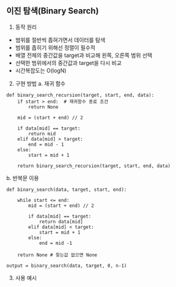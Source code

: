 ## 이진 탐색(Binary Search)

1. 동작 원리
* 범위를 절반씩 좁혀가면서 데이터를 탐색
* 범위를 좁히기 위해선 정렬이 필수적 
* 배열 전체의 중간값을 target과 비교해 왼쪽, 오른쪽 범위 선택
* 선택한 범위에서의 중간값과 target을 다시 비교
* 시간복잡도는 O(logN)

2. 구현 방법
   a. 재귀 함수 

```
def binary_search_recursion(target, start, end, data):
    if start > end:  # 재귀함수 종료 조건
        return None

    mid = (start + end) // 2

    if data[mid] == target:
        return mid
    elif data[mid] > target:
        end = mid - 1
    else:
        start = mid + 1        

    return binary_search_recursion(target, start, end, data)

```

   b. 반복문 이용

```
def binary_search(data, target, start, end):

    while start <= end:
        mid = (start + end) // 2

        if data[mid] == target:
            return data[mid]
        elif data[mid] < target: 
            start = mid + 1
        else: 
            end = mid -1

    return None # 찾는값 없으면 None

output = binary_search(data, target, 0, n-1)

```


3. 사용 예시